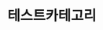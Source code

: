 ---
title: "테스트카테고리"
permalink: /categories/testcategory/
layout: category
author_profile: false
taxonomy: 테스트카테고리
---